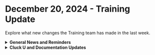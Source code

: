 # December 20, 2024 - Training Update

Explore what new changes the Training team has made in the last week.

<details>

<summary><strong>General News and Reminders</strong></summary>

* **SHOUT OUTS** **TO:**
  * Jonathan, Jean, Shane, Darrell, Drew, and Trevor for passing the Foundations Certification.
    * Take the [Broken link](broken-reference "mention") Exam, and collect your prestigious **Certified Rewster** badge in Discord.&#x20;
    * You also get access to a super secret Discord channel.
  * Sam, Angelo, and Hayden for passing the Clean Automation Certification.
    * Take the new [Broken link](broken-reference "mention") exam!
* **Rewst Foundations Bootcamp: Jan 6 - Jan 7:**
  * For More Details, Visit:[https://docs.rewst.help/cluck-university/rewst-foundations#live-instructor-led-bootcamp](https://docs.rewst.help/cluck-university/rewst-foundations#live-instructor-led-bootcamp)
    * [https://calendly.com/cluck-u/rewst-foundations-bootcamp-pt-1](https://calendly.com/cluck-u/rewst-foundations-bootcamp-pt-1)
      * Lessons 1 - 3
    * [https://calendly.com/cluck-u/rewst-foundations-bootcamp-pt-2](https://calendly.com/cluck-u/rewst-foundations-bootcamp-pt-2)
      * Lessons 4 - 7
* Join us in our [Cluck-U Discord channel](https://discord.com/channels/936789089703845988/1121465945295167588) if you have any questions, comments, or concerns!
* [Sign up for the Office Hours](https://calendly.com/cluck-u/office-hours?) to work through any questions you have during and after training! If there is something you want us to cover, Let us know!

</details>

<details>

<summary><strong>Cluck U and Documentation Updates</strong></summary>

**What's New at Cluck University?**

* New section added for Rewst Foundations Bootcamp: [Broken link](broken-reference "mention")
* Check out the Cluck University Landing Page @ [go.rew.st/cluck-university](https://go.rew.st/cluck-university) for all the latest courses self-serve and live.

**The List of Reminders:**

* We'd love to get your feedback on our Training and Documentation! [Please fill out this form to let us know how we can improve](https://www.surveymonkey.com/r/rewsttrainingfeedback)!
* You can make training and documentation requests at [https://rewst.canny.io/](https://rewst.canny.io/)

**New & Updated Pages:**

* Updated Pages
  * [Broken link](broken-reference "mention")
  * [datto-psa-integration-setup.md](../../../documentation/configuration/integrations/integration-guides/psa/datto-psa-integration-setup.md "mention")&#x20;
  * [it-portal-integration-setup.md](../../../documentation/configuration/integrations/integration-guides/documentation/it-portal-integration-setup.md "mention")
  * [Broken link](broken-reference "mention")
  * [Broken link](broken-reference "mention")
* Formatting and Standardization

</details>
